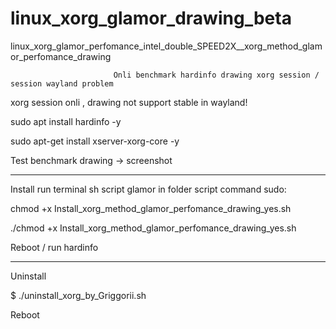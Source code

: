 # linux_xorg_glamor_drawing_beta
linux_xorg_glamor_perfomance_intel_double_SPEED2X__xorg_method_glamor_perfomance_drawing

                           Onli benchmark hardinfo drawing xorg session / session wayland problem

xorg session onli , drawing not support stable in wayland!

sudo apt install hardinfo -y

sudo apt-get install xserver-xorg-core -y

Test benchmark drawing -> screenshot

___________________________________________________________________________

Install run terminal sh script glamor in folder script command sudo:

chmod +x Install_xorg_method_glamor_perfomance_drawing_yes.sh

./chmod +x Install_xorg_method_glamor_perfomance_drawing_yes.sh

Reboot / run hardinfo

____________________________________________________________________________

Uninstall

$ ./uninstall_xorg_by_Griggorii.sh

Reboot





